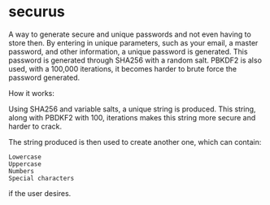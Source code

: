 # securus
A way to generate secure and unique passwords and not even having to store then. 
By entering in unique parameters, such as your email, a master password, and other information, a unique password is generated. 
This password is generated through SHA256 with a random salt. PBKDF2 is also used, with a 100,000 iterations, it becomes harder 
to brute force the password generated.

How it works:

Using SHA256 and variable salts,  a unique string is produced. This string, along with PBDKF2 with 100, iterations makes this string more secure and harder to crack.

The string produced is then used to create another one, which can contain:

	Lowercase
	Uppercase
	Numbers
	Special characters

if the user desires. 
